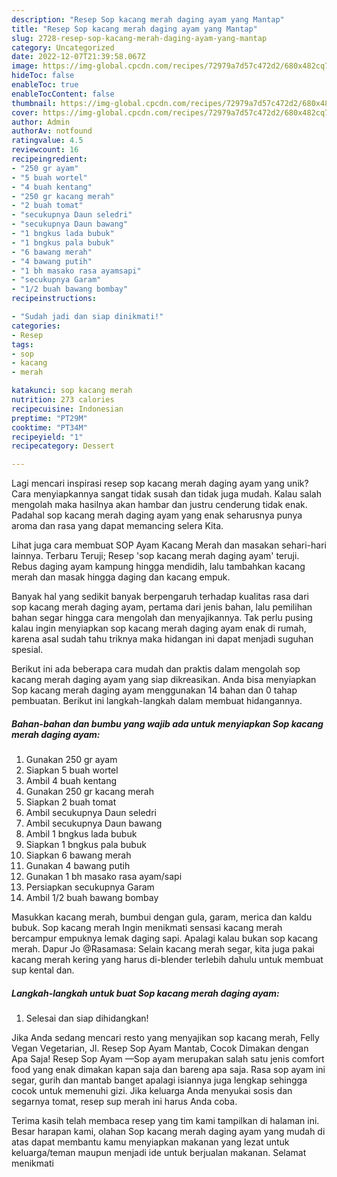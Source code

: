 ```yaml
---
description: "Resep Sop kacang merah daging ayam yang Mantap"
title: "Resep Sop kacang merah daging ayam yang Mantap"
slug: 2728-resep-sop-kacang-merah-daging-ayam-yang-mantap
category: Uncategorized
date: 2022-12-07T21:39:58.067Z
image: https://img-global.cpcdn.com/recipes/72979a7d57c472d2/680x482cq70/sop-kacang-merah-daging-ayam-foto-resep-utama.jpg
hideToc: false
enableToc: true
enableTocContent: false
thumbnail: https://img-global.cpcdn.com/recipes/72979a7d57c472d2/680x482cq70/sop-kacang-merah-daging-ayam-foto-resep-utama.jpg
cover: https://img-global.cpcdn.com/recipes/72979a7d57c472d2/680x482cq70/sop-kacang-merah-daging-ayam-foto-resep-utama.jpg
author: Admin
authorAv: notfound
ratingvalue: 4.5
reviewcount: 16
recipeingredient:
- "250 gr ayam"
- "5 buah wortel"
- "4 buah kentang"
- "250 gr kacang merah"
- "2 buah tomat"
- "secukupnya Daun seledri"
- "secukupnya Daun bawang"
- "1 bngkus lada bubuk"
- "1 bngkus pala bubuk"
- "6 bawang merah"
- "4 bawang putih"
- "1 bh masako rasa ayamsapi"
- "secukupnya Garam"
- "1/2 buah bawang bombay"
recipeinstructions:

- "Sudah jadi dan siap dinikmati!"
categories:
- Resep
tags:
- sop
- kacang
- merah

katakunci: sop kacang merah 
nutrition: 273 calories
recipecuisine: Indonesian
preptime: "PT29M"
cooktime: "PT34M"
recipeyield: "1"
recipecategory: Dessert

---
```





Lagi mencari inspirasi resep sop kacang merah daging ayam yang unik? Cara menyiapkannya sangat tidak susah dan tidak juga mudah. Kalau salah mengolah maka hasilnya akan hambar dan justru cenderung tidak enak. Padahal sop kacang merah daging ayam yang enak seharusnya punya aroma dan rasa yang dapat memancing selera Kita.





Lihat juga cara membuat SOP Ayam Kacang Merah dan masakan sehari-hari lainnya. Terbaru Teruji; Resep &#39;sop kacang merah daging ayam&#39; teruji. Rebus daging ayam kampung hingga mendidih, lalu tambahkan kacang merah dan masak hingga daging dan kacang empuk.

Banyak hal yang sedikit banyak berpengaruh terhadap kualitas rasa dari sop kacang merah daging ayam, pertama dari jenis bahan, lalu pemilihan bahan segar hingga cara mengolah dan menyajikannya. Tak perlu pusing kalau ingin menyiapkan sop kacang merah daging ayam enak di rumah, karena asal sudah tahu triknya maka hidangan ini dapat menjadi suguhan spesial.






Berikut ini ada beberapa cara mudah dan praktis dalam mengolah sop kacang merah daging ayam yang siap dikreasikan. Anda bisa menyiapkan Sop kacang merah daging ayam menggunakan 14 bahan dan 0 tahap pembuatan. Berikut ini langkah-langkah dalam membuat hidangannya.

<!--inarticleads1-->

##### Bahan-bahan dan bumbu yang wajib ada untuk menyiapkan Sop kacang merah daging ayam:

1. Gunakan 250 gr ayam
1. Siapkan 5 buah wortel
1. Ambil 4 buah kentang
1. Gunakan 250 gr kacang merah
1. Siapkan 2 buah tomat
1. Ambil secukupnya Daun seledri
1. Ambil secukupnya Daun bawang
1. Ambil 1 bngkus lada bubuk
1. Siapkan 1 bngkus pala bubuk
1. Siapkan 6 bawang merah
1. Gunakan 4 bawang putih
1. Gunakan 1 bh masako rasa ayam/sapi
1. Persiapkan secukupnya Garam
1. Ambil 1/2 buah bawang bombay


Masukkan kacang merah, bumbui dengan gula, garam, merica dan kaldu bubuk. Sop kacang merah Ingin menikmati sensasi kacang merah bercampur empuknya lemak daging sapi. Apalagi kalau bukan sop kacang merah. Dapur Jo @Rasamasa: Selain kacang merah segar, kita juga pakai kacang merah kering yang harus di-blender terlebih dahulu untuk membuat sup kental dan. 

<!--inarticleads2-->

##### Langkah-langkah untuk buat Sop kacang merah daging ayam:


1. Selesai dan siap dihidangkan!

Jika Anda sedang mencari resto yang menyajikan sop kacang merah, Felly Vegan Vegetarian, Jl. Resep Sop Ayam Mantab, Cocok Dimakan dengan Apa Saja! Resep Sop Ayam —Sop ayam merupakan salah satu jenis comfort food yang enak dimakan kapan saja dan bareng apa saja. Rasa sop ayam ini segar, gurih dan mantab banget apalagi isiannya juga lengkap sehingga cocok untuk memenuhi gizi. Jika keluarga Anda menyukai sosis dan segarnya tomat, resep sup merah ini harus Anda coba. 

Terima kasih telah membaca resep yang tim kami tampilkan di halaman ini. Besar harapan kami, olahan Sop kacang merah daging ayam yang mudah di atas dapat membantu kamu menyiapkan makanan yang lezat untuk keluarga/teman maupun menjadi ide untuk berjualan makanan. Selamat menikmati
